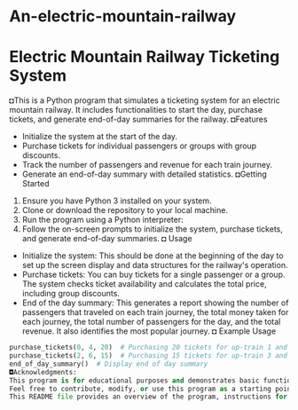 # An-electric-mountain-railway
# Electric Mountain Railway Ticketing System
◘This is a Python program that simulates a ticketing system for an electric mountain railway. It includes functionalities to start the day, purchase tickets, and generate end-of-day summaries for the railway.
◘Features
- Initialize the system at the start of the day.
- Purchase tickets for individual passengers or groups with group discounts.
- Track the number of passengers and revenue for each train journey.
- Generate an end-of-day summary with detailed statistics.
 ◘Getting Started
1. Ensure you have Python 3 installed on your system.
2. Clone or download the repository to your local machine.
3. Run the program using a Python interpreter:
4. Follow the on-screen prompts to initialize the system, purchase tickets, and generate end-of-day summaries.
◘ Usage
- Initialize the system: This should be done at the beginning of the day to set up the screen display and data structures for the railway's operation.
- Purchase tickets: You can buy tickets for a single passenger or a group. The system checks ticket availability and calculates the total price, including group discounts.
- End of the day summary: This generates a report showing the number of passengers that traveled on each train journey, the total money taken for each journey, the total number of passengers for the day, and the total revenue. It also identifies the most popular journey.
◘ Example Usage
```python
purchase_tickets(0, 4, 20)  # Purchasing 20 tickets for up-train 1 and down-train 1
purchase_tickets(2, 6, 15)  # Purchasing 15 tickets for up-train 3 and down-train 3
end_of_day_summary()  # Display end of day summary
◘Acknowledgments:
This program is for educational purposes and demonstrates basic functionalities for a ticketing system. It can be further expanded and customized to meet specific requirements.
Feel free to contribute, modify, or use this program as a starting point for your own projects. If you encounter any issues or have suggestions for improvements, please create an issue or pull request.
This README file provides an overview of the program, instructions for getting started, usage, example usage, licensing information, and acknowledgments. You can tailor it to your specific project's needs.
